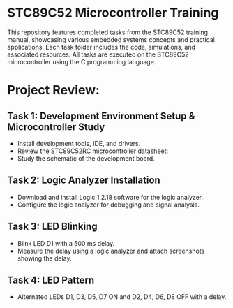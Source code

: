 # STC89C52 Microcontroller Training
This repository features completed tasks from the STC89C52 training manual, showcasing various embedded systems concepts and practical applications. Each task folder includes the code, simulations, and associated resources. All tasks are executed on the STC89C52 microcontroller using the C programming language.

# Project Review: 
## Task 1: Development Environment Setup & Microcontroller Study
- Install development tools, IDE, and drivers.
- Review the STC89C52RC microcontroller datasheet:
- Study the schematic of the development board.

## Task 2: Logic Analyzer Installation
- Download and install Logic 1.2.18 software for the logic analyzer.
- Configure the logic analyzer for debugging and signal analysis.

## Task 3: LED Blinking
- Blink LED D1 with a 500 ms delay.
- Measure the delay using a logic analyzer and attach screenshots showing the delay.

## Task 4: LED Pattern
- Alternated LEDs D1, D3, D5, D7 ON and D2, D4, D6, D8 OFF with a delay.
